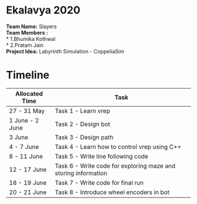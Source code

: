 # Ekalavya 2020 
**Team Name:** Slayers    
**Team Members :**    
       * 1.Bhumika Kothwal           
       * 2.Pratam Jain    
**Project Idea:** Labyrinth Simulation - CoppeliaSim         
# Timeline    
Allocated Time | Task
-------------- | ----
27 - 31 May | Task 1 - Learn vrep
1  June - 2 June | Task 2 - Design bot 
3 June | Task 3 - Design path
4 - 7 June | Task 4 - Learn how to control vrep using C++
8 - 11  June | Task 5 - Write line following code
12  - 17 June | Task 6 - Write code for exploring maze and storing information
18 - 19 June | Task 7 - Write code for final run
20 - 21 June | Task 8 - Introduce wheel encoders in bot
